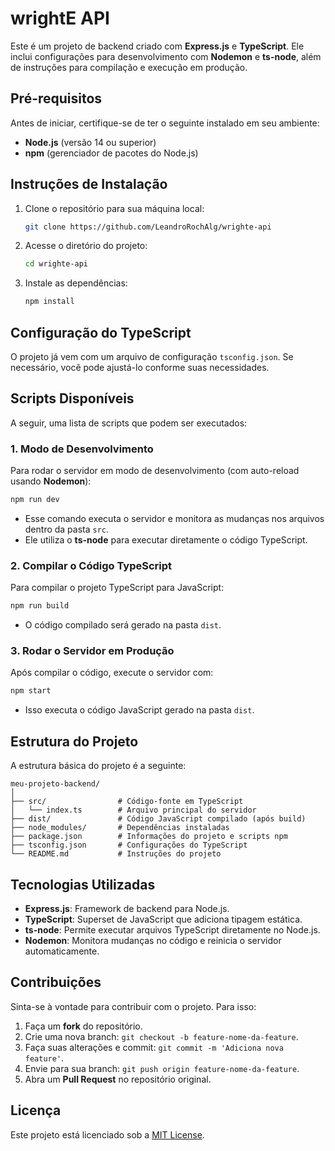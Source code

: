 # wrightE API

Este é um projeto de backend criado com **Express.js** e **TypeScript**. Ele inclui configurações para desenvolvimento com **Nodemon** e **ts-node**, além de instruções para compilação e execução em produção.

## Pré-requisitos

Antes de iniciar, certifique-se de ter o seguinte instalado em seu ambiente:

- **Node.js** (versão 14 ou superior)
- **npm** (gerenciador de pacotes do Node.js)

## Instruções de Instalação

1. Clone o repositório para sua máquina local:

   ```bash
   git clone https://github.com/LeandroRochAlg/wrighte-api
   ```

2. Acesse o diretório do projeto:

   ```bash
   cd wrighte-api
   ```

3. Instale as dependências:

   ```bash
   npm install
   ```

## Configuração do TypeScript

O projeto já vem com um arquivo de configuração `tsconfig.json`. Se necessário, você pode ajustá-lo conforme suas necessidades.

## Scripts Disponíveis

A seguir, uma lista de scripts que podem ser executados:

### 1. Modo de Desenvolvimento

Para rodar o servidor em modo de desenvolvimento (com auto-reload usando **Nodemon**):

```bash
npm run dev
```

- Esse comando executa o servidor e monitora as mudanças nos arquivos dentro da pasta `src`.
- Ele utiliza o **ts-node** para executar diretamente o código TypeScript.

### 2. Compilar o Código TypeScript

Para compilar o projeto TypeScript para JavaScript:

```bash
npm run build
```

- O código compilado será gerado na pasta `dist`.

### 3. Rodar o Servidor em Produção

Após compilar o código, execute o servidor com:

```bash
npm start
```

- Isso executa o código JavaScript gerado na pasta `dist`.

## Estrutura do Projeto

A estrutura básica do projeto é a seguinte:

```
meu-projeto-backend/
│
├── src/                # Código-fonte em TypeScript
│   └── index.ts        # Arquivo principal do servidor
├── dist/               # Código JavaScript compilado (após build)
├── node_modules/       # Dependências instaladas
├── package.json        # Informações do projeto e scripts npm
├── tsconfig.json       # Configurações do TypeScript
└── README.md           # Instruções do projeto
```

## Tecnologias Utilizadas

- **Express.js**: Framework de backend para Node.js.
- **TypeScript**: Superset de JavaScript que adiciona tipagem estática.
- **ts-node**: Permite executar arquivos TypeScript diretamente no Node.js.
- **Nodemon**: Monitora mudanças no código e reinicia o servidor automaticamente.

## Contribuições

Sinta-se à vontade para contribuir com o projeto. Para isso:

1. Faça um **fork** do repositório.
2. Crie uma nova branch: `git checkout -b feature-nome-da-feature`.
3. Faça suas alterações e commit: `git commit -m 'Adiciona nova feature'`.
4. Envie para sua branch: `git push origin feature-nome-da-feature`.
5. Abra um **Pull Request** no repositório original.

## Licença

Este projeto está licenciado sob a [MIT License](https://opensource.org/licenses/MIT).